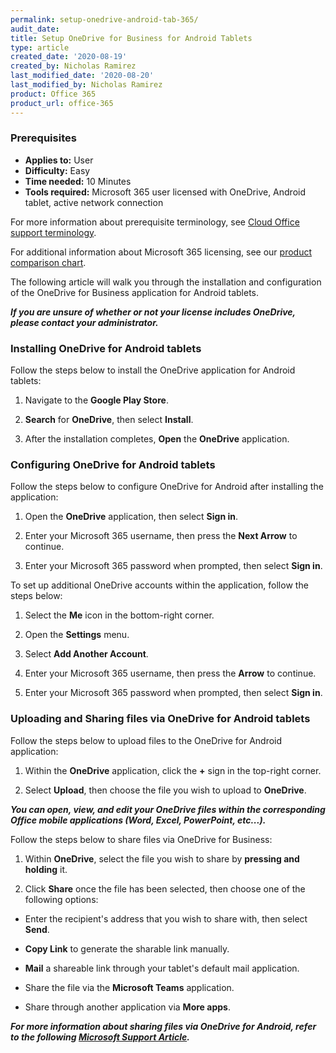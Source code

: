 ```yaml
---
permalink: setup-onedrive-android-tab-365/
audit_date:
title: Setup OneDrive for Business for Android Tablets
type: article
created_date: '2020-08-19'
created_by: Nicholas Ramirez
last_modified_date: '2020-08-20'
last_modified_by: Nicholas Ramirez
product: Office 365
product_url: office-365
---
```



### Prerequisites 

- **Applies to:** User
- **Difficulty:** Easy
- **Time needed:** 10 Minutes
- **Tools required:** Microsoft 365 user licensed with OneDrive, Android tablet, active network connection

For more information about prerequisite terminology, see [Cloud Office support terminology](/how-to/cloud-office-support-terminology).

For additional information about Microsoft 365 licensing, see our [product comparison chart](https://www.rackspace.com/sites/default/files/2020-06/Rackspace-Data-Sheet-Microsoft-365-Plans-and-Pricing-Sheet-CLO-TSK-1487.pdf).

The following article will walk you through the installation and configuration of the OneDrive for Business application for Android tablets.


***If you are unsure of whether or not your license includes OneDrive, please contact your administrator.***


### Installing OneDrive for Android tablets


Follow the steps below to install the OneDrive application for Android tablets:

1. Navigate to the **Google Play Store**.

2. **Search** for **OneDrive**, then select **Install**.

3. After the installation completes, **Open** the **OneDrive** application.


### Configuring OneDrive for Android tablets


Follow the steps below to configure OneDrive for Android after installing the application:

1. Open the **OneDrive** application, then select **Sign in**.

2. Enter your Microsoft 365 username, then press the **Next Arrow** to continue.

3. Enter your Microsoft 365 password when prompted, then select **Sign in**.


To set up additional OneDrive accounts within the application, follow the steps below:

1. Select the **Me** icon in the bottom-right corner.

2. Open the **Settings** menu.

3. Select **Add Another Account**.

4. Enter your Microsoft 365 username, then press the **Arrow** to continue.

5. Enter your Microsoft 365 password when prompted, then select **Sign in**.


### Uploading and Sharing files via OneDrive for Android tablets


Follow the steps below to upload files to the OneDrive for Android application:

1. Within the **OneDrive** application, click the **+** sign in the top-right corner.

2. Select **Upload**, then choose the file you wish to upload to **OneDrive**.


***You can open, view, and edit your OneDrive files within the corresponding Office mobile applications (Word, Excel, PowerPoint, etc...).***


Follow the steps below to share files via OneDrive for Business:

1. Within **OneDrive**, select the file you wish to share by **pressing and holding** it.

2. Click **Share** once the file has been selected, then choose one of the following options:

- Enter the recipient's address that you wish to share with, then select **Send**.

- **Copy Link** to generate the sharable link manually.

- **Mail** a shareable link through your tablet's default mail application.

- Share the file via the **Microsoft Teams** application.

- Share through another application via **More apps**.


***For more information about sharing files via OneDrive for Android, refer to the following [Microsoft Support Article](https://support.microsoft.com/en-us/office/share-files-in-onedrive-for-android-69147161-d132-4170-ad63-7d241fa8e6dc#OS_Type=OneDrive_-_Business).***
